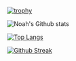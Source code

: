 [![trophy](https://github-profile-trophy.vercel.app/?username=noah-jun-521&theme=nord&title=MultipleLang,Repo,Commits,PR,Follower)](https://github.com/rho-ma/github-profile-trophy)

![Noah's Github stats](https://github-readme-stats.vercel.app/api?username=noah-jun-521&show_icons=true&theme=tokyonight)

[![Top Langs](https://github-readme-stats.vercel.app/api/top-langs/?username=noah-jun-521&layout=compact&langs_count=8&theme=tokyonight)](https://github.com/anuraghazra/github-readme-stats)

[![Github Streak](http://github-readme-streak-stats.herokuapp.com?user=noah-jun-521&theme=tokyonight&hide_border=true&date_format=M%20j%5B%2C%20Y%5D)](https://git.io/streak-stats)

